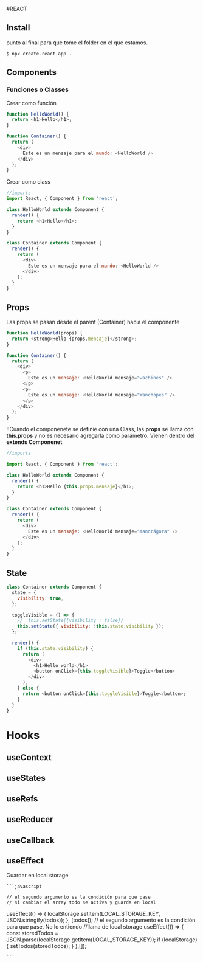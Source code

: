 #REACT

## Install

punto al final para que tome el folder en el que estamos.

```
$ npx create-react-app .
```

## Components

### Funciones o Classes

Crear como función

```javascript
function HelloWorld() {
  return <h1>Hello</h1>;
}

function Container() {
  return (
    <div>
      Este es un mensaje para el mundo: <HelloWorld />
    </div>
  );
}
```

Crear como class

```javascript
//imports
import React, { Component } from 'react';

class HelloWorld extends Component {
  render() {
    return <h1>Hello</h1>;
  }
}

class Container extends Component {
  render() {
    return (
      <div>
        Este es un mensaje para el mundo: <HelloWorld />
      </div>
    );
  }
}
```

## Props

Las props se pasan desde el parent (Container) hacia el componente

```javascript
function HelloWorld(props) {
  return <strong>Hello {props.mensaje}</strong>;
}

function Container() {
  return (
    <div>
      <p>
        Este es un mensaje: <HelloWorld mensaje="wachines" />
      </p>
      <p>
        Este es un mensaje: <HelloWorld mensaje="Wanchopes" />
      </p>
    </div>
  );
}
```

!!Cuando el componenete se definie con una Class, las **props** se llama con **this.props** y no es necesario agregarla como parámetro. Vienen dentro del **extends Componenet**

```javascript
//imports

import React, { Component } from 'react';

class HelloWorld extends Component {
  render() {
    return <h1>Hello {this.props.mensaje}</h1>;
  }
}

class Container extends Component {
  render() {
    return (
      <div>
        Este es un mensaje: <HelloWorld mensaje="mandrágora" />
      </div>
    );
  }
}
```

## State

```javascript
class Container extends Component {
  state = {
    visibility: true,
  };

  toggleVisible = () => {
    // 	this.setState({visibility : false})
    this.setState({ visibility: !this.state.visibility });
  };

  render() {
    if (this.state.visibility) {
      return (
        <div>
          <h1>Hello world</h1>
          <button onClick={this.toggleVisible}>Toggle</button>
        </div>
      );
    } else {
      return <button onClick={this.toggleVisible}>Toggle</button>;
    }
  }
}
```

# Hooks

## useContext

## useStates

## useRefs

## useReducer

## useCallback

## useEffect

Guardar en local storage

    ```javascript

    // el segundo argumento es la condición para que pase
    // si cambiar el array todo se activa y guarda en local

useEffect(() => {
localStorage.setItem(LOCAL_STORAGE_KEY, JSON.stringify(todos));
}, [todos]);
// el segundo argumento es la condición para que pase. No lo entiendo
//llama de local storage
useEffect(() => {
const storedTodos = JSON.parse(localStorage.getItem(LOCAL_STORAGE_KEY));
if (localStorage) {
setTodos(storedTodos);
}
},[]);

    ```
